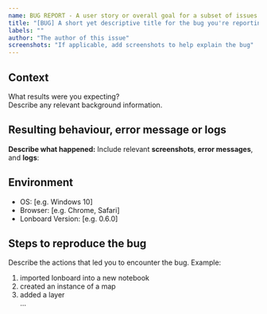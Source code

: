 ```yaml
---
name: BUG REPORT - A user story or overall goal for a subset of issues (tasks)
title: "[BUG] A short yet descriptive title for the bug you're reporting"
labels: ""
author: "The author of this issue"
screenshots: "If applicable, add screenshots to help explain the bug"
---
```


## Context

What results were you expecting? <br/>
Describe any relevant background information.

## Resulting behaviour, error message or logs

**Describe what happened:**
Include relevant **screenshots**, **error messages**, and **logs**:

## Environment

- OS: [e.g. Windows 10]
- Browser: [e.g. Chrome, Safari]
- Lonboard Version: [e.g. 0.6.0]

## Steps to reproduce the bug

Describe the actions that led you to encounter the bug. Example:

1. imported lonboard into a new notebook
2. created an instance of a map
3. added a layer
   <br/>
   ...
